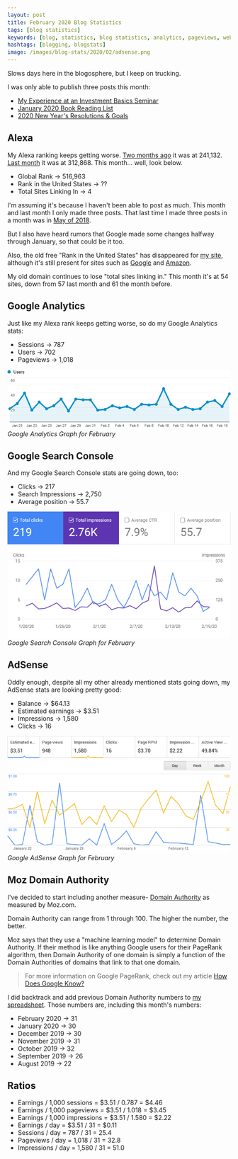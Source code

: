 ```yaml
---
layout: post
title: February 2020 Blog Statistics
tags: [blog statistics]
keywords: [blog, statistics, blog statistics, analytics, pageviews, webmaster, webmaster tools, alexa, google]
hashtags: [blogging, blogstats]
image: /images/blog-stats/2020/02/adsense.png
---
```


Slows days here in the blogosphere, but I keep on trucking.

I was only able to publish three posts this month:

* [My Experience at an Investment Basics Seminar](https://www.joehxblog.com/my-experience-at-an-investment-basics-seminar/)
* [January 2020 Book Reading List](https://www.joehxblog.com/january-2020-book-reading-list/)
* [2020 New Year's Resolutions & Goals](https://www.joehxblog.com/2020-new-years-resolutions-goals/)

## Alexa

My Alexa ranking keeps getting worse. [Two months ago](https://www.joehxblog.com/december-2019-blog-statistics/) it was at 241,132. [Last month](https://www.joehxblog.com/january-2020-blog-statistics/) it was at 312,868. This month... well, look below.

* Global Rank &rarr; 516,963
* Rank in the United States &rarr; ??
* Total Sites Linking In &rarr; 4

I'm assuming it's because I haven't been able to post as much. This month and last month I only made three posts. That last time I made three posts in a month was in [May of 2018](https://www.joehxblog.com/may-2018-blog-statistics/).

But I also have heard rumors that Google made some changes halfway through January, so that could be it too.

Also, the old free "Rank in the United States" has disappeared for [my site](https://www.alexa.com/siteinfo/joehxblog.com), although it's still present for sites such as [Google](https://www.alexa.com/siteinfo/google.com) and [Amazon](https://www.alexa.com/siteinfo/amazon.com).

My old domain continues to lose "total sites linking in." This month it's at 54 sites, down from 57 last month and 61 the month before.

## Google Analytics

Just like my Alexa rank keeps getting worse, so do my Google Analytics stats:

* Sessions &rarr; 787
* Users &rarr; 702
* Pageviews &rarr; 1,018

![Google Analytics Graph for February](/images/blog-stats/2020/02/stats.png)
*Google Analytics Graph for February*

## Google Search Console

And my Google Search Console stats are going down, too:

* Clicks &rarr; 217
* Search Impressions &rarr; 2,750
* Average position &rarr; 55.7

![Google Search Console Graph for February](/images/blog-stats/2020/02/search-console.png)
*Google Search Console Graph for February*

## AdSense

Oddly enough, despite all my other already mentioned stats going down, my AdSense stats are looking pretty good:

* Balance &rarr; $64.13
* Estimated earnings &rarr; $3.51
* Impressions &rarr; 1,580
* Clicks &rarr; 16

![Google AdSense Graph for February](/images/blog-stats/2020/02/adsense.png)
*Google AdSense Graph for February*

## Moz Domain Authority

I've decided to start including another measure- [Domain Authority](https://moz.com/learn/seo/domain-authority) as measured by Moz.com.

Domain Authority can range from 1 through 100. The higher the number, the better.

Moz says that they use a "machine learning model" to determine Domain Authority. If their method is like anything Google users for their PageRank algorithm, then Domain Authority of one domain is simply a function of the Domain Authorities of domains that link to that one domain.

> For more information on Google PageRank, check out my article [How Does Google Know?](https://www.joehxblog.com/how-does-google-know/)

I did backtrack and add previous Domain Authority numbers to [my spreadsheet](https://github.com/hendrixjoseph/hendrixjoseph.github.io/blob/master/_data/blog-stats.csv). Those numbers are, including this month's numbers:

* February 2020 &rarr; 31
* January 2020 &rarr; 30
* December 2019 &rarr; 30
* November 2019 &rarr; 31
* October 2019 &rarr; 32
* September 2019 &rarr; 26
* August 2019 &rarr; 22

## Ratios

* Earnings / 1,000 sessions = $3.51 / 0.787 = $4.46
* Earnings / 1,000 pageviews = $3.51 / 1.018 = $3.45
* Earnings / 1,000 impressions = $3.51 / 1.580 = $2.22
* Earnings / day = $3.51 / 31 = $0.11
* Sessions / day = 787 / 31 = 25.4
* Pageviews / day = 1,018 / 31 = 32.8
* Impressions / day = 1,580 / 31 = 51.0
